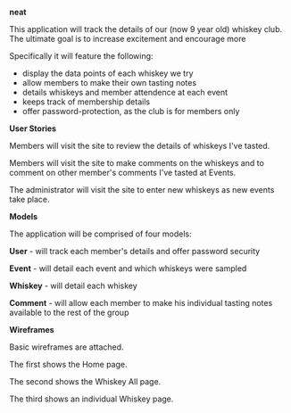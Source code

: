 **neat**

This application will track the details of our (now 9 year old) whiskey club. The ultimate goal is to increase excitement and encourage more

Specifically it will feature the following:

- display the data points of each whiskey we try 
- allow members to make their own tasting notes
- details whiskeys and member attendence at each event
- keeps track of membership details
- offer password-protection, as the club is for members only


**User Stories**

Members will visit the site to review the details of whiskeys I've tasted.

Members will visit the site to make comments on the whiskeys and to comment on other member's comments I've tasted at Events.

The administrator will visit the site to enter new whiskeys as new events take place.


**Models**

The application will be comprised of four models:

**User** - will track each member's details and offer password security

**Event** - will detail each event and which whiskeys were sampled

**Whiskey** - will detail each whiskey

**Comment** - will allow each member to make his individual tasting notes available to the rest of the group




**Wireframes**

Basic wireframes are attached.

The first shows the Home page.

The second shows the Whiskey All page.

The third shows an individual Whiskey page.




